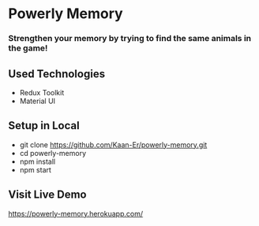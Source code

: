 # Powerly Memory

### Strengthen your memory by trying to find the same animals in the game!


## Used Technologies

- Redux Toolkit
- Material UI

## Setup in Local
- git clone https://github.com/Kaan-Er/powerly-memory.git
- cd powerly-memory
- npm install
- npm start

## Visit Live Demo

https://powerly-memory.herokuapp.com/
